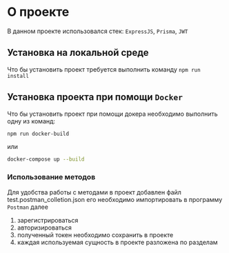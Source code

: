# О проекте

В данном проекте использовался стек: `ExpressJS`, `Prisma`, `JWT`

## Установка на локальной среде

Что бы установить проект требуется выполнить команду `npm run install`

## Установка проекта при помощи `Docker`

Что бы установить проект при помощи докера необходимо выполнить одну из команд:

```bash
npm run docker-build
```
или
```bash
docker-compose up --build
```

### Использование методов

Для удобства работы с методами в проект добавлен файл test.postman_colletion.json его необходимо импортировать в программу `Postman` далее
1. зарегистрироваться
2. авторизироваться
3. полученный токен необходимо сохранить в проекте
4. каждая используемая сущность в проекте разложена по разделам